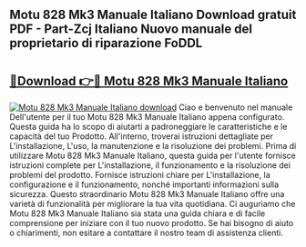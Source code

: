 ## Motu 828 Mk3 Manuale Italiano Download gratuit PDF - Part-Zcj Italiano Nuovo manuale del proprietario di riparazione FoDDL

# <h2><a href="http://dfdujt1.blite.top/?on=Motu+828+Mk3+Manuale+Italiano">🔗Download 👉🔴 Motu 828 Mk3 Manuale Italiano</a></h2>

[![Motu 828 Mk3 Manuale Italiano download](https://i.imgur.com/lujVjoI.png)](http://dfdujt1.blite.top/?on=Motu+828+Mk3+Manuale+Italiano)
Ciao e benvenuto nel manuale Dell'utente per il tuo Motu 828 Mk3 Manuale Italiano appena configurato. Questa guida ha lo scopo di aiutarti a padroneggiare le caratteristiche e le capacità del tuo Prodotto. All'interno, troverai istruzioni dettagliate per L'installazione, L'uso, la manutenzione e la risoluzione dei problemi. Prima di utilizzare Motu 828 Mk3 Manuale Italiano, questa guida per l'utente fornisce istruzioni complete per L'installazione, il funzionamento e la risoluzione dei problemi del prodotto. Fornisce istruzioni chiare per L'installazione, la configurazione e il funzionamento, nonché importanti informazioni sulla sicurezza. Questo straordinario Motu 828 Mk3 Manuale Italiano offre una varietà di funzionalità per migliorare la tua vita quotidiana. Ci auguriamo che Motu 828 Mk3 Manuale Italiano sia stata una guida chiara e di facile comprensione per iniziare con il tuo nuovo prodotto. Se hai bisogno di aiuto o chiarimenti, non esitare a contattare il nostro team di assistenza clienti.
